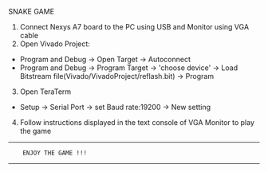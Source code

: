 SNAKE GAME

1. Connect Nexys A7 board to the PC using USB and Monitor using VGA cable
2. Open Vivado Project:
* Program and Debug -> Open Target -> Autoconnect
* Program and Debug -> Program Target -> 'choose device' -> Load Bitstream file(Vivado/VivadoProject/reflash.bit) -> Program

3. Open TeraTerm
*  Setup -> Serial Port -> set Baud rate:19200 -> New setting

4. Follow instructions displayed in the text console of VGA Monitor to play the game

*************************************************************
		ENJOY THE GAME !!!
*************************************************************

